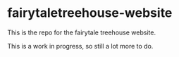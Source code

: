 # fairytaletreehouse-website
This is the repo for the fairytale treehouse website.

This is a work in progress, so still a lot more to do.
